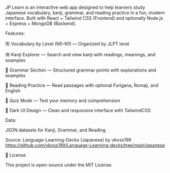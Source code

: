 JP Learn is an interactive web app designed to help learners study Japanese vocabulary, kanji, grammar, and reading practice in a fun, modern interface. Built with React + Tailwind CSS (Frontend) and optionally Node.js + Express + MongoDB (Backend).

Features:

🈶 Vocabulary by Level (N5–N1) — Organized by JLPT level

🉐 Kanji Explorer — Search and view kanji with readings, meanings, and examples

📘 Grammar Section — Structured grammar points with explanations and examples

📖 Reading Practice — Read passages with optional Furigana, Romaji, and English

🧠 Quiz Mode — Test your memory and comprehension

🎨 Dark UI Design — Clean and responsive interface with TailwindCSS

Data:

JSON datasets for Kanji, Grammar, and Reading

Source: Language-Learning-Decks (Japanese) by vbvss199 https://github.com/vbvss199/Language-Learning-decks/tree/main/japanese

📜 License

This project is open-source under the MIT License.
